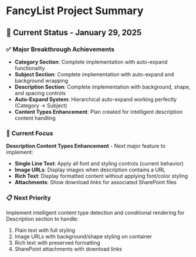 # FancyList Project Summary

## **🎯 Current Status - January 29, 2025**

### **✅ Major Breakthrough Achievements**
- **Category Section**: Complete implementation with auto-expand functionality
- **Subject Section**: Complete implementation with auto-expand and background wrapping
- **Description Section**: Complete implementation with background, shape, and spacing controls
- **Auto-Expand System**: Hierarchical auto-expand working perfectly (Category → Subject)
- **Content Types Enhancement**: Plan created for intelligent description content handling

### **🔄 Current Focus**
**Description Content Types Enhancement** - Next major feature to implement:
- **Single Line Text**: Apply all font and styling controls (current behavior)
- **Image URLs**: Display images when description contains a URL
- **Rich Text**: Display formatted content without applying font/color styling
- **Attachments**: Show download links for associated SharePoint files

### **📋 Next Priority**
Implement intelligent content type detection and conditional rendering for Description section to handle:
1. Plain text with full styling
2. Image URLs with background/shape styling on container
3. Rich text with preserved formatting
4. SharePoint attachments with download links 
